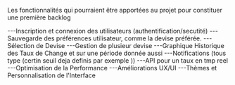Les fonctionnalités qui pourraient être apportées au projet pour constituer une première backlog

---Inscription et connexion des utilisateurs (authentification/secutité)
---Sauvegarde des préférences utilisateur, comme la devise préférée.
---Sélection de Devise
---Gestion de plusieur devise
---Graphique Historique des Taux de Change et sur une période donnée aussi
---Notifications (tous type (certin seuil deja definis par exemple ))
---API pour un taux en tmp reel
---Optimisation de la Performance
---Améliorations UX/UI
---Thèmes et Personnalisation de l'Interface
